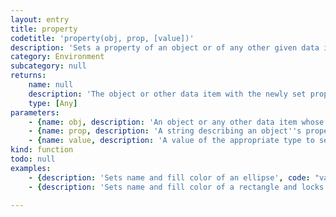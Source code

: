 ```yaml
---
layout: entry
title: property
codetitle: 'property(obj, prop, [value])'
description: 'Sets a property of an object or of any other given data item to the specified value. Alternatively an object of key value pairs can be used as the second argument to set several properties to specified values at once. To retrieve a list of available properties for the different data types, the inspect() method can be used.'
category: Environment
subcategory: null
returns:
    name: null
    description: 'The object or other data item with the newly set property.'
    type: [Any]
parameters:
    - {name: obj, description: 'An object or any other data item whose properties to change.', optional: false, type: [Any]}
    - {name: prop, description: 'A string describing an object''s property or alternatively an object containing key value pairs.', optional: false, type: [String, Object]}
    - {name: value, description: 'A value of the appropriate type to set the object''s property to.', optional: true, type: [Any]}
kind: function
todo: null
examples:
    - {description: 'Sets name and fill color of an ellipse', code: "var ell = ellipse(100, 100, 50, 50);\nproperty(ell, \"name\", \"Red Circle\");\nproperty(ell, \"fillColor\", color(255, 0, 0));"}
    - {description: 'Sets name and fill color of a rectangle and locks it, using an object with key value pairs', code: "var blueSquare = rect(100, 100, 50, 50);\nvar squareProps = {\n  name: \"Blue Square\",\n  fillColor: color(0, 0, 255),\n  locked: true\n}\nproperty(blueSquare, squareProps);"}

---
```

